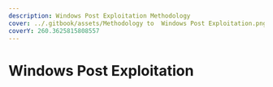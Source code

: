 ```yaml
---
description: Windows Post Exploitation Methodology
cover: ../.gitbook/assets/Methodology to  Windows Post Exploitation.png
coverY: 260.3625815808557
---
```


# Windows Post Exploitation

